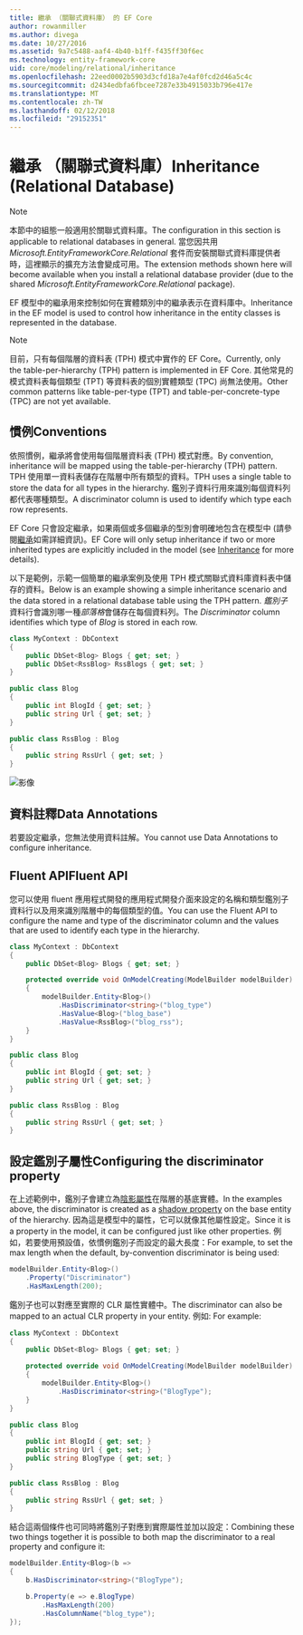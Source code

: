 ```yaml
---
title: 繼承 （關聯式資料庫） 的 EF Core
author: rowanmiller
ms.author: divega
ms.date: 10/27/2016
ms.assetid: 9a7c5488-aaf4-4b40-b1ff-f435ff30f6ec
ms.technology: entity-framework-core
uid: core/modeling/relational/inheritance
ms.openlocfilehash: 22eed0002b5903d3cfd18a7e4af0fcd2d46a5c4c
ms.sourcegitcommit: d2434edbfa6fbcee7287e33b4915033b796e417e
ms.translationtype: MT
ms.contentlocale: zh-TW
ms.lasthandoff: 02/12/2018
ms.locfileid: "29152351"
---
```

# <a name="inheritance-relational-database"></a><span data-ttu-id="18b9c-102">繼承 （關聯式資料庫）</span><span class="sxs-lookup"><span data-stu-id="18b9c-102">Inheritance (Relational Database)</span></span>

> [!NOTE]  
> <span data-ttu-id="18b9c-103">本節中的組態一般適用於關聯式資料庫。</span><span class="sxs-lookup"><span data-stu-id="18b9c-103">The configuration in this section is applicable to relational databases in general.</span></span> <span data-ttu-id="18b9c-104">當您因共用 *Microsoft.EntityFrameworkCore.Relational* 套件而安裝關聯式資料庫提供者時，這裡顯示的擴充方法會變成可用。</span><span class="sxs-lookup"><span data-stu-id="18b9c-104">The extension methods shown here will become available when you install a relational database provider (due to the shared *Microsoft.EntityFrameworkCore.Relational* package).</span></span>

<span data-ttu-id="18b9c-105">EF 模型中的繼承用來控制如何在實體類別中的繼承表示在資料庫中。</span><span class="sxs-lookup"><span data-stu-id="18b9c-105">Inheritance in the EF model is used to control how inheritance in the entity classes is represented in the database.</span></span>

> [!NOTE]  
> <span data-ttu-id="18b9c-106">目前，只有每個階層的資料表 (TPH) 模式中實作的 EF Core。</span><span class="sxs-lookup"><span data-stu-id="18b9c-106">Currently, only the table-per-hierarchy (TPH) pattern is implemented in EF Core.</span></span> <span data-ttu-id="18b9c-107">其他常見的模式資料表每個類型 (TPT) 等資料表的個別實體類型 (TPC) 尚無法使用。</span><span class="sxs-lookup"><span data-stu-id="18b9c-107">Other common patterns like table-per-type (TPT) and table-per-concrete-type (TPC) are not yet available.</span></span>

## <a name="conventions"></a><span data-ttu-id="18b9c-108">慣例</span><span class="sxs-lookup"><span data-stu-id="18b9c-108">Conventions</span></span>

<span data-ttu-id="18b9c-109">依照慣例，繼承將會使用每個階層資料表 (TPH) 模式對應。</span><span class="sxs-lookup"><span data-stu-id="18b9c-109">By convention, inheritance will be mapped using the table-per-hierarchy (TPH) pattern.</span></span> <span data-ttu-id="18b9c-110">TPH 使用單一資料表儲存在階層中所有類型的資料。</span><span class="sxs-lookup"><span data-stu-id="18b9c-110">TPH uses a single table to store the data for all types in the hierarchy.</span></span> <span data-ttu-id="18b9c-111">鑑別子資料行用來識別每個資料列都代表哪種類型。</span><span class="sxs-lookup"><span data-stu-id="18b9c-111">A discriminator column is used to identify which type each row represents.</span></span>

<span data-ttu-id="18b9c-112">EF Core 只會設定繼承，如果兩個或多個繼承的型別會明確地包含在模型中 (請參閱[繼承](../inheritance.md)如需詳細資訊)。</span><span class="sxs-lookup"><span data-stu-id="18b9c-112">EF Core will only setup inheritance if two or more inherited types are explicitly included in the model (see [Inheritance](../inheritance.md) for more details).</span></span>

<span data-ttu-id="18b9c-113">以下是範例，示範一個簡單的繼承案例及使用 TPH 模式關聯式資料庫資料表中儲存的資料。</span><span class="sxs-lookup"><span data-stu-id="18b9c-113">Below is an example showing a simple inheritance scenario and the data stored in a relational database table using the TPH pattern.</span></span> <span data-ttu-id="18b9c-114">*鑑別子*資料行會識別哪一種*部落格*會儲存在每個資料列。</span><span class="sxs-lookup"><span data-stu-id="18b9c-114">The *Discriminator* column identifies which type of *Blog* is stored in each row.</span></span>

<!-- [!code-csharp[Main](samples/core/relational/Modeling/Conventions/Samples/InheritanceDbSets.cs)] -->
``` csharp
class MyContext : DbContext
{
    public DbSet<Blog> Blogs { get; set; }
    public DbSet<RssBlog> RssBlogs { get; set; }
}

public class Blog
{
    public int BlogId { get; set; }
    public string Url { get; set; }
}

public class RssBlog : Blog
{
    public string RssUrl { get; set; }
}
```

![影像](_static/inheritance-tph-data.png)

## <a name="data-annotations"></a><span data-ttu-id="18b9c-116">資料註釋</span><span class="sxs-lookup"><span data-stu-id="18b9c-116">Data Annotations</span></span>

<span data-ttu-id="18b9c-117">若要設定繼承，您無法使用資料註解。</span><span class="sxs-lookup"><span data-stu-id="18b9c-117">You cannot use Data Annotations to configure inheritance.</span></span>

## <a name="fluent-api"></a><span data-ttu-id="18b9c-118">Fluent API</span><span class="sxs-lookup"><span data-stu-id="18b9c-118">Fluent API</span></span>

<span data-ttu-id="18b9c-119">您可以使用 fluent 應用程式開發的應用程式開發介面來設定的名稱和類型鑑別子資料行以及用來識別階層中的每個類型的值。</span><span class="sxs-lookup"><span data-stu-id="18b9c-119">You can use the Fluent API to configure the name and type of the discriminator column and the values that are used to identify each type in the hierarchy.</span></span>

<!-- [!code-csharp[Main](samples/core/relational/Modeling/FluentAPI/Samples/InheritanceTPHDiscriminator.cs?highlight=7,8,9,10)] -->
``` csharp
class MyContext : DbContext
{
    public DbSet<Blog> Blogs { get; set; }

    protected override void OnModelCreating(ModelBuilder modelBuilder)
    {
        modelBuilder.Entity<Blog>()
            .HasDiscriminator<string>("blog_type")
            .HasValue<Blog>("blog_base")
            .HasValue<RssBlog>("blog_rss");
    }
}

public class Blog
{
    public int BlogId { get; set; }
    public string Url { get; set; }
}

public class RssBlog : Blog
{
    public string RssUrl { get; set; }
}
```

## <a name="configuring-the-discriminator-property"></a><span data-ttu-id="18b9c-120">設定鑑別子屬性</span><span class="sxs-lookup"><span data-stu-id="18b9c-120">Configuring the discriminator property</span></span>

<span data-ttu-id="18b9c-121">在上述範例中，鑑別子會建立為[陰影屬性](xref:core/modeling/shadow-properties)在階層的基底實體。</span><span class="sxs-lookup"><span data-stu-id="18b9c-121">In the examples above, the discriminator is created as a [shadow property](xref:core/modeling/shadow-properties) on the base entity of the hierarchy.</span></span> <span data-ttu-id="18b9c-122">因為這是模型中的屬性，它可以就像其他屬性設定。</span><span class="sxs-lookup"><span data-stu-id="18b9c-122">Since it is a property in the model, it can be configured just like other properties.</span></span> <span data-ttu-id="18b9c-123">例如，若要使用預設值，依慣例鑑別子而設定的最大長度：</span><span class="sxs-lookup"><span data-stu-id="18b9c-123">For example, to set the max length when the default, by-convention discriminator is being used:</span></span>

```C#
modelBuilder.Entity<Blog>()
    .Property("Discriminator")
    .HasMaxLength(200);
```

<span data-ttu-id="18b9c-124">鑑別子也可以對應至實際的 CLR 屬性實體中。</span><span class="sxs-lookup"><span data-stu-id="18b9c-124">The discriminator can also be mapped to an actual CLR property in your entity.</span></span> <span data-ttu-id="18b9c-125">例如: </span><span class="sxs-lookup"><span data-stu-id="18b9c-125">For example:</span></span>
```C#
class MyContext : DbContext
{
    public DbSet<Blog> Blogs { get; set; }

    protected override void OnModelCreating(ModelBuilder modelBuilder)
    {
        modelBuilder.Entity<Blog>()
            .HasDiscriminator<string>("BlogType");
    }
}

public class Blog
{
    public int BlogId { get; set; }
    public string Url { get; set; }
    public string BlogType { get; set; }
}

public class RssBlog : Blog
{
    public string RssUrl { get; set; }
}
```

<span data-ttu-id="18b9c-126">結合這兩個條件也可同時將鑑別子對應到實際屬性並加以設定：</span><span class="sxs-lookup"><span data-stu-id="18b9c-126">Combining these two things together it is possible to both map the discriminator to a real property and configure it:</span></span>
```C#
modelBuilder.Entity<Blog>(b =>
{
    b.HasDiscriminator<string>("BlogType");

    b.Property(e => e.BlogType)
        .HasMaxLength(200)
        .HasColumnName("blog_type");
});
```
